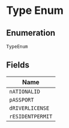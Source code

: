 
# Type Enum

## Enumeration

`TypeEnum`

## Fields

| Name |
|  --- |
| `nATIONALID` |
| `pASSPORT` |
| `dRIVERLICENSE` |
| `rESIDENTPERMIT` |

